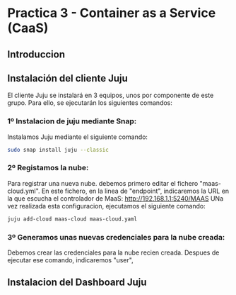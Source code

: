 # Practica 3 - Container as a Service (CaaS)


## Introduccion


## Instalación del cliente Juju
El cliente Juju se instalará en 3 equipos, unos por componente de este grupo. Para ello, se ejecutarán los siguientes comandos:

### 1º Instalacion de juju mediante Snap:
Instalamos Juju mediante el siguiente comando:

```bash
sudo snap install juju --classic
```

### 2º Registamos la nube:
Para registrar una nueva nube. debemos primero editar el fichero "maas-cloud.yml". En este fichero, en la linea de "endpoint", indicaremos la URL en la que escucha el controlador de MaaS: http://192.168.1.1:5240/MAAS
UNa vez realizada esta configuracion, ejecutamos el siguiente comando:

```bash
juju add-cloud maas-cloud maas-cloud.yaml
```

### 3º Generamos unas nuevas credenciales para la nube creada:
Debemos crear las credenciales para la nube recien creada. Despues de ejecutar ese comando, indicaremos "user", 



## Instalacion del Dashboard Juju